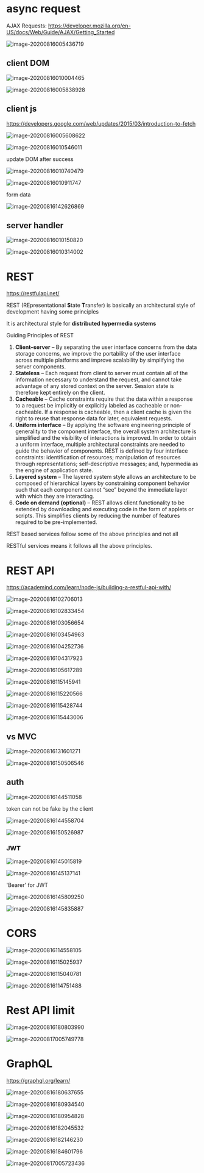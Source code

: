 # async request

AJAX Requests: https://developer.mozilla.org/en-US/docs/Web/Guide/AJAX/Getting_Started

![image-20200816005436719](assets/API/image-20200816005436719.png)

## client DOM

![image-20200816010004465](assets/API/image-20200816010004465.png)

![image-20200816005838928](assets/API/image-20200816005838928.png)

## client js

https://developers.google.com/web/updates/2015/03/introduction-to-fetch

![image-20200816005608622](assets/API/image-20200816005608622.png)

![image-20200816010546011](assets/API/image-20200816010546011.png)

update DOM after success

![image-20200816010740479](assets/API/image-20200816010740479.png)

![image-20200816010911747](assets/API/image-20200816010911747.png)

form data

![image-20200816142626869](assets/API/image-20200816142626869.png)

## server handler

![image-20200816010150820](assets/API/image-20200816010150820.png)

![image-20200816010314002](assets/API/image-20200816010314002.png)

# REST

https://restfulapi.net/

REST (REpresentational **S**tate **T**ransfer) is basically an architectural style of development having some principles

 It is architectural style for **distributed hypermedia systems** 

Guiding Principles of REST

1. **Client–server** – By separating the user interface concerns from the data storage concerns, we improve the portability of the user interface across multiple platforms and improve scalability by simplifying the server components.
2. **Stateless** – Each request from client to server must contain all of the information necessary to understand the request, and cannot take advantage of any stored context on the server. Session state is therefore kept entirely on the client.
3. **Cacheable** – Cache constraints require that the data within a response to a request be implicitly or explicitly labeled as cacheable or non-cacheable. If a response is cacheable, then a client cache is given the right to reuse that response data for later, equivalent requests.
4. **Uniform interface** – By applying the software engineering principle of generality to the component interface, the overall system architecture is simplified and the visibility of interactions is improved. In order to obtain a uniform interface, multiple architectural constraints are needed to guide the behavior of components. REST is defined by four interface constraints: identification of resources; manipulation of resources through representations; self-descriptive messages; and, hypermedia as the engine of application state.
5. **Layered system** – The layered system style allows an architecture to be composed of hierarchical layers by constraining component behavior such that each component cannot “see” beyond the immediate layer with which they are interacting.
6. **Code on demand (optional)** – REST allows client functionality to be extended by downloading and executing code in the form of applets or scripts. This simplifies clients by reducing the number of features required to be pre-implemented.

REST based services follow some of the above principles and not all

RESTful services means it follows all the above principles.

# REST API

https://academind.com/learn/node-js/building-a-restful-api-with/

![image-20200816102706013](assets/API/image-20200816102706013.png)

![image-20200816102833454](assets/API/image-20200816102833454.png)

![image-20200816103056654](assets/API/image-20200816103056654.png)

![image-20200816103454963](assets/API/image-20200816103454963.png)

![image-20200816104252736](assets/API/image-20200816104252736.png)

![image-20200816104317923](assets/API/image-20200816104317923.png)

![image-20200816105617289](assets/API/image-20200816105617289.png)

![image-20200816115145941](assets/API/image-20200816115145941.png)

![image-20200816115220566](assets/API/image-20200816115220566.png)

![image-20200816115428744](assets/API/image-20200816115428744.png)

![image-20200816115443006](assets/API/image-20200816115443006.png)

## vs MVC

![image-20200816131601271](assets/API/image-20200816131601271.png)

![image-20200816150506546](assets/API/image-20200816150506546.png)

## auth

![image-20200816144511058](assets/API/image-20200816144511058.png)

token can not be fake by the client

![image-20200816144558704](assets/API/image-20200816144558704.png)

![image-20200816150526987](assets/API/image-20200816150526987.png)

### JWT

![image-20200816145015819](assets/API/image-20200816145015819.png)

![image-20200816145137141](assets/API/image-20200816145137141.png)

'Bearer' for JWT

![image-20200816145809250](assets/API/image-20200816145809250.png)

![image-20200816145835887](assets/API/image-20200816145835887.png)



# CORS

![image-20200816114558105](assets/API/image-20200816114558105.png)

![image-20200816115025937](assets/API/image-20200816115025937.png)

![image-20200816115040781](assets/API/image-20200816115040781.png)

![image-20200816114751488](assets/API/image-20200816114751488.png)

# Rest API limit

![image-20200816180803990](assets/API/image-20200816180803990.png)

![image-20200817005749778](assets/API/image-20200817005749778.png)

# GraphQL

https://graphql.org/learn/

![image-20200816180637655](assets/API/image-20200816180637655.png)

![image-20200816180934540](assets/API/image-20200816180934540.png)

![image-20200816180954828](assets/API/image-20200816180954828.png)

![image-20200816182045532](assets/API/image-20200816182045532.png)

![image-20200816182146230](assets/API/image-20200816182146230.png)

![image-20200816184601796](assets/API/image-20200816184601796.png)

![image-20200817005723436](assets/API/image-20200817005723436.png)

